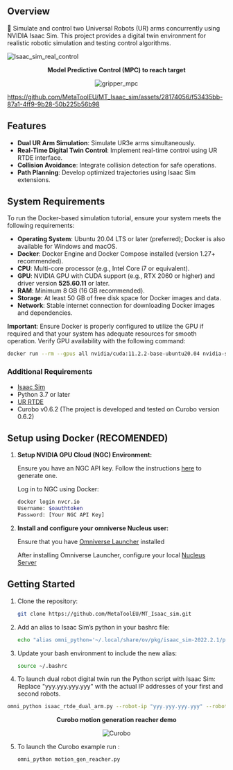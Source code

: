 ## Overview

🤖 Simulate and control two Universal Robots (UR) arms concurrently using NVIDIA Isaac Sim. This project provides a digital twin environment for realistic robotic simulation and testing control algorithms.

![Isaac_sim_real_control](https://github.com/MetaToolEU/MT_Isaac_sim/assets/28174056/ea133980-3dd8-4deb-8aa1-991018188275)
<p align="center"><b>Model Predictive Control (MPC) to reach target</b></p>
<p align="center">
  <img src="https://github.com/MetaToolEU/MT_Isaac_sim//assets/28174056/d44a65a1-64d7-4133-a371-0c3a1c28e209" alt="gripper_mpc">
</p>


https://github.com/MetaToolEU/MT_Isaac_sim/assets/28174056/f53435bb-87a1-4ff9-9b28-50b225b56b98


## Features

- **Dual UR Arm Simulation**: Simulate UR3e arms simultaneously.
- **Real-Time Digital Twin Control**: Implement real-time control using UR RTDE interface.
- **Collision Avoidance**: Integrate collision detection for safe operations.
- **Path Planning**: Develop optimized trajectories using Isaac Sim extensions.


## System Requirements

To run the Docker-based simulation tutorial, ensure your system meets the following requirements:

- **Operating System**: Ubuntu 20.04 LTS or later (preferred); Docker is also available for Windows and macOS.
- **Docker**: Docker Engine and Docker Compose installed (version 1.27+ recommended).
- **CPU**: Multi-core processor (e.g., Intel Core i7 or equivalent).
- **GPU**: NVIDIA GPU with CUDA support (e.g., RTX 2060 or higher) and driver version **525.60.11** or later.
- **RAM**: Minimum 8 GB (16 GB recommended).
- **Storage**: At least 50 GB of free disk space for Docker images and data.
- **Network**: Stable internet connection for downloading Docker images and dependencies.

**Important**: Ensure Docker is properly configured to utilize the GPU if required and that your system has adequate resources for smooth operation. Verify GPU availability with the following command:

```bash
docker run --rm --gpus all nvidia/cuda:11.2.2-base-ubuntu20.04 nvidia-smi
```
### Additional Requirements
- [Isaac Sim](https://docs.omniverse.nvidia.com/isaacsim/latest/installation/install_workstation.html)
- Python 3.7 or later
- [UR RTDE](https://sdurobotics.gitlab.io/ur_rtde/)
- Curobo v0.6.2  (The project is developed and tested on Curobo version 0.6.2)
## Setup using Docker (RECOMENDED)
1. **Setup NVIDIA GPU Cloud (NGC) Environment:**

   Ensure you have an NGC API key. Follow the instructions [here](https://docs.nvidia.com/ngc/gpu-cloud/ngc-user-guide/index.html#generating-api-key) to generate one.

   Log in to NGC using Docker:

   ```bash
   docker login nvcr.io
   Username: $oauthtoken
   Password: [Your NGC API Key]
2. **Install and configure your omniverse Nucleus user:**
   
   Ensure that you have [Omniverse Launcher](https://www.nvidia.com/es-es/omniverse/download/) installed
   
   After installing Omniverse Launcher, configure your local [Nucleus Server](https://docs.omniverse.nvidia.com/nucleus/latest/workstation/installation.html)
## Getting Started
1. Clone the repository:

   ```bash
   git clone https://github.com/MetaToolEU/MT_Isaac_sim.git
   ```
   
2. Add an alias to Isaac Sim’s python in your bashrc file:
   ```bash  
   echo "alias omni_python='~/.local/share/ov/pkg/isaac_sim-2022.2.1/python.sh'" >> ~/.bashrc
   ```
   
3. Update your bash environment to include the new alias:
   ```bash 
   source ~/.bashrc
   ```
   
4.  To launch dual robot digital twin run the Python script with Isaac Sim:
   Replace "yyy.yyy.yyy.yyy" with the actual IP addresses of your first and second robots.
   ```bash 
   omni_python isaac_rtde_dual_arm.py --robot-ip "yyy.yyy.yyy.yyy" --robot-ip2 "yyy.yyy.yyy.yyy"
   ```
<p align="center"><b>Curobo motion generation reacher demo</b></p>
<p align="center">
  <img src="https://github.com/MetaToolEU/MT_Isaac_sim/assets/28174056/f562b6ce-31e6-4a04-9e00-170197926f91" alt="Curobo">
</p>

5. To launch the Curobo example run :
   ```bash
   omni_python motion_gen_reacher.py
   ```
